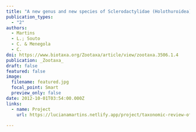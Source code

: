 ```yaml
---
title: "A new genus and new species of Sclerodactylidae (Holothuroidea) from the Southwestern Atlantic coast"
publication_types:
  - "2"
authors:
  - Martins
  - L.; Souto
  - C. & Menegola
  - C.
doi: https://www.biotaxa.org/Zootaxa/article/view/zootaxa.3506.1.4
publication: _Zootaxa_
draft: false
featured: false
image:
  filename: featured.jpg
  focal_point: Smart
  preview_only: false
date: 2012-10-01T03:54:00.000Z
links:
  - name: Project
    url: https://lucianamartins.netlify.app/project/taxonomic-review-of-the-shallow-water-brazilian-holothuroids-project/
    
---
```


